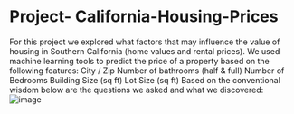 # Project- California-Housing-Prices
For this project we explored what factors that may influence the value of housing in Southern California (home values and rental prices).  We used machine learning tools to predict the price of a property based on the following features:
City / Zip
Number of bathrooms (half & full)
Number of Bedrooms
Building Size (sq ft)
Lot Size (sq ft) Based on the conventional wisdom below are the questions we asked and what we discovered:
![image](https://user-images.githubusercontent.com/57304123/89096071-47b0bf00-d388-11ea-9fc0-70e83961d2f7.png)



